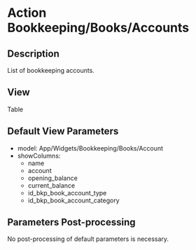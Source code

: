# Action Bookkeeping/Books/Accounts

## Description

List of bookkeeping accounts.

## View

Table

## Default View Parameters

* model: App/Widgets/Bookkeeping/Books/Account
* showColumns:
  * name
  * account
  * opening_balance
  * current_balance
  * id_bkp_book_account_type
  * id_bkp_book_account_category

## Parameters Post-processing

No post-processing of default parameters is necessary.